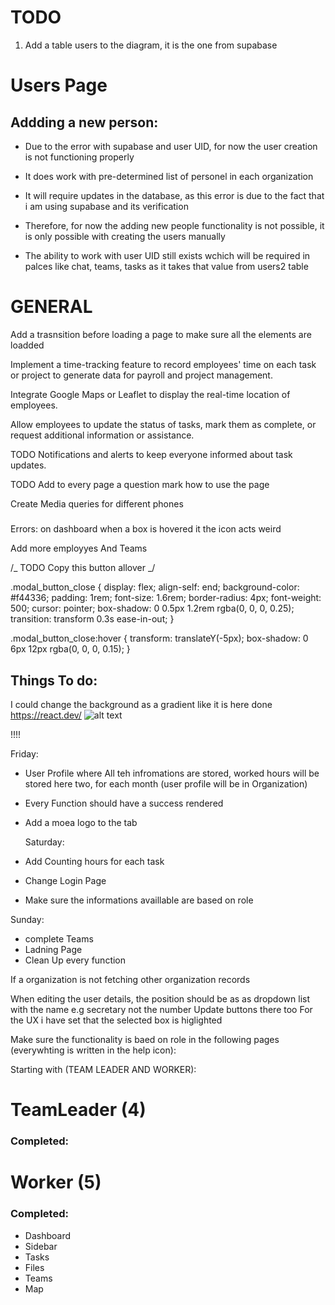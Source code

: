 # TODO

1. Add a table users to the diagram, it is the one from supabase

# Users Page

## Addding a new person:

- Due to the error with supabase and user UID, for now the user creation is not functioning properly
- It does work with pre-determined list of personel in each organization
- It will require updates in the database, as this error is due to the fact that i am using supabase and its verification
- Therefore, for now the adding new people functionality is not possible, it is only possible with creating the users manually

- The ability to work with user UID still exists wchich will be required in palces like chat, teams, tasks as it takes that value from users2 table

# GENERAL

Add a trasnsition before loading a page to make sure all the elements are loadded

Implement a time-tracking feature to record employees' time on each task or project to generate data for payroll and project management.

Integrate Google Maps or Leaflet to display the real-time location of employees.

Allow employees to update the status of tasks, mark them as complete, or request additional information or assistance.

TODO
Notifications and alerts to keep everyone informed about task updates.

TODO
Add to every page a question mark how to use the page

Create Media queries for different phones

#####

Errors:
on dashboard when a box is hovered it the icon acts weird

Add more employyes
And Teams

/_ TODO Copy this button allover _/

.modal_button_close {
display: flex;
align-self: end;
background-color: #f44336;
padding: 1rem;
font-size: 1.6rem;
border-radius: 4px;
font-weight: 500;
cursor: pointer;
box-shadow: 0 0.5px 1.2rem rgba(0, 0, 0, 0.25);
transition: transform 0.3s ease-in-out;
}

.modal_button_close:hover {
transform: translateY(-5px);
box-shadow: 0 6px 12px rgba(0, 0, 0, 0.15);
}

## Things To do:

I could change the background as a gradient like it is here done
https://react.dev/
![alt text](image.png)

!!!!

Friday:

- User Profile where All teh infromations are stored, worked hours will be stored here two, for each month (user profile will be in Organization)

- Every Function should have a success rendered

- Add a moea logo to the tab

  Saturday:

- Add Counting hours for each task
- Change Login Page
- Make sure the informations availlable are based on role

Sunday:

- complete Teams
- Ladning Page
- Clean Up every function

<!-- IDEAS FOR TESTING -->

If a organization is not fetching other organization records

<!-- BUGS THAT NEEDS TO BE FIXED -->

When editing the user details, the position should be as as dropdown list with the name e.g secretary not the number
Update buttons there too
For the UX i have set that the selected box is higlighted

<!-- based on jobrole functionality -->

Make sure the functionality is baed on role in the following pages (everywhting is written in the help icon):

Starting with (TEAM LEADER AND WORKER):

# TeamLeader (4)

### Completed:

# Worker (5)

### Completed:

- Dashboard
- Sidebar
- Tasks
- Files
- Teams
- Map
